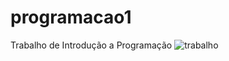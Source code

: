 # programacao1
Trabalho de Introdução a Programação
![trabalho](https://user-images.githubusercontent.com/63982257/105414848-cb9c8300-5c16-11eb-80af-a6033f298654.png)
